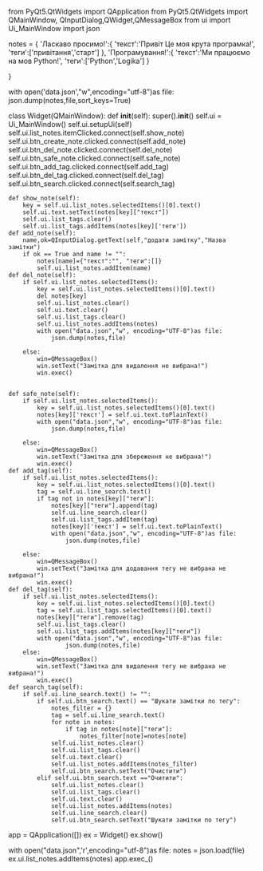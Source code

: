 
from PyQt5.QtWidgets import QApplication
from PyQt5.QtWidgets import QMainWindow, QInputDialog,QWidget,QMessageBox
from ui import Ui_MainWindow
import json


notes = {
    'Ласкаво просимо!':{
        'текст':'Привіт Це моя крута програмка!',
        'теги':['привітання','старт']
    },
    'Програмування!':{
        'текст':'Ми працюємо на мов Python!',
        'теги':['Python','Logika']
    }

}

with open('data.json',"w",encoding="utf-8")as file:
    json.dump(notes,file,sort_keys=True)

class Widget(QMainWindow):
    def __init__(self):
        super().__init__()
        self.ui = Ui_MainWindow()
        self.ui.setupUi(self)
        self.ui.list_notes.itemClicked.connect(self.show_note)
        self.ui.btn_create_note.clicked.connect(self.add_note)
        self.ui.btn_del_note.clicked.connect(self.del_note)
        self.ui.btn_safe_note.clicked.connect(self.safe_note)
        self.ui.btn_add_tag.clicked.connect(self.add_tag)
        self.ui.btn_del_tag.clicked.connect(self.del_tag)
        self.ui.btn_search.clicked.connect(self.search_tag)


    def show_note(self):
        key = self.ui.list_notes.selectedItems()[0].text()
        self.ui.text.setText(notes[key]["текст"])
        self.ui.list_tags.clear()
        self.ui.list_tags.addItems(notes[key]['теги'])
    def add_note(self):
        name,ok=QInputDialog.getText(self,"додати замітку","Назва замітки")
        if ok == True and name != "":
            notes[name]={"текст":"", "теги":[]}
            self.ui.list_notes.addItem(name)
    def del_note(self):
        if self.ui.list_notes.selectedItems():
            key = self.ui.list_notes.selectedItems()[0].text()
            del notes[key]
            self.ui.list_notes.clear()
            self.ui.text.clear()
            self.ui.list_tags.clear()
            self.ui.list_notes.addItems(notes)
            with open("data.json","w", encoding="UTF-8")as file:
                json.dump(notes,file)

        else:
            win=QMessageBox()
            win.setText("Замітка для видалення не вибрана!")
            win.exec()


    def safe_note(self):
        if self.ui.list_notes.selectedItems():
            key = self.ui.list_notes.selectedItems()[0].text()
            notes[key]['текст'] = self.ui.text.toPlainText()
            with open("data.json","w", encoding="UTF-8")as file:
                json.dump(notes,file)

        else:
            win=QMessageBox()
            win.setText("Замітка для збереження не вибрана!")
            win.exec()
    def add_tag(self):
        if self.ui.list_notes.selectedItems():
            key = self.ui.list_notes.selectedItems()[0].text()
            tag = self.ui.line_search.text()
            if tag not in notes[key]["теги"]:
                notes[key]["теги"].append(tag)
                self.ui.line_search.clear()
                self.ui.list_tags.addItem(tag)
                notes[key]['текст'] = self.ui.text.toPlainText()
                with open("data.json","w", encoding="UTF-8")as file:
                    json.dump(notes,file)

        else:
            win=QMessageBox()
            win.setText("Замітка для додавання тегу не вибрана не вибрана!")
            win.exec()
    def del_tag(self):
        if self.ui.list_notes.selectedItems():
            key = self.ui.list_notes.selectedItems()[0].text()
            tag = self.ui.list_tags.selectedItems()[0].text()
            notes[key]["теги"].remove(tag)
            self.ui.list_tags.clear()
            self.ui.list_tags.addItems(notes[key]["теги"]) 
            with open("data.json","w", encoding="UTF-8")as file:
                    json.dump(notes,file)
        else:
            win=QMessageBox()
            win.setText("Замітка для видалення тегу не вибрана не вибрана!")
            win.exec()
    def search_tag(self):
        if self.ui.line_search.text() != "":
            if self.ui.btn_search.text() == "Шукати замітки по тегу":
                notes_filter = {}
                tag = self.ui.line_search.text()
                for note in notes:
                    if tag in notes[note]["теги"]:
                        notes_filter[note]=notes[note]
                self.ui.list_notes.clear()
                self.ui.list_tags.clear()
                self.ui.text.clear()
                self.ui.list_notes.addItems(notes_filter)
                self.ui.btn_search.setText("Очистити")
            elif self.ui.btn_search.text =="Очитити":
                self.ui.list_notes.clear()
                self.ui.list_tags.clear()
                self.ui.text.clear()
                self.ui.list_notes.addItems(notes)
                self.ui.line_search.clear()
                self.ui.btn_search.setText("Шукати замітки по тегу")










app = QApplication([])
ex = Widget()
ex.show()

with open("data.json",'r',encoding="utf-8")as file:
    notes = json.load(file)
    ex.ui.list_notes.addItems(notes)
app.exec_()
